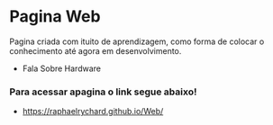 # Pagina Web
Pagina criada com ituito de aprendizagem, como forma de colocar o conhecimento até agora em desenvolvimento.
- Fala Sobre Hardware
### Para acessar apagina o link segue abaixo!
- https://raphaelrychard.github.io/Web/
